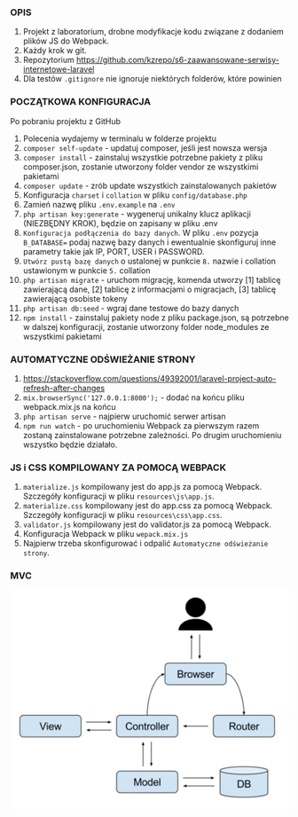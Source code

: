 ### OPIS

1. Projekt z laboratorium, drobne modyfikacje kodu związane z dodaniem plików JS do Webpack.  
2. Każdy krok w git.  
3. Repozytorium https://github.com/kzrepo/s6-zaawansowane-serwisy-internetowe-laravel
4. Dla testów `.gitignore` nie ignoruje niektórych folderów, które powinien

### POCZĄTKOWA KONFIGURACJA

Po pobraniu projektu z GitHub

1. Polecenia wydajemy w terminalu w folderze projektu
2. `composer self-update` - updatuj composer, jeśli jest nowsza wersja
3. `composer install` - zainstaluj wszystkie potrzebne pakiety z pliku composer.json, zostanie utworzony folder vendor ze wszystkimi pakietami
4. `composer update` - zrób update wszystkich zainstalowanych pakietów
5. Konfiguracja `charset` i `collation` w pliku `config/database.php`
6. Zamień nazwę pliku `.env.example` na `.env`
7. `php artisan key:generate` - wygeneruj unikalny klucz aplikacji (NIEZBĘDNY KROK), będzie on zapisany w pliku .env
8. `Konfiguracja podłączenia do bazy danych`. W pliku `.env` pozycja `B_DATABASE=` podaj nazwę bazy danych i ewentualnie skonfiguruj inne parametry takie jak IP, PORT, USER i PASSWORD.
9. `Utwórz pustą bazę danych` o ustalonej w punkcie `8.` nazwie i collation ustawionym w punkcie `5.` collation
10. `php artisan migrate` - uruchom migrację, komenda utworzy [1] tablicę zawierającą dane, [2] tablicę z informacjami o migracjach, [3] tablicę zawierającą osobiste tokeny
11. `php artisan db:seed` - wgraj dane testowe do bazy danych
12. `npm install` - zainstaluj pakiety node z pliku package.json, są potrzebne w dalszej konfiguracji, zostanie utworzony folder node_modules ze wszystkimi pakietami

### AUTOMATYCZNE ODŚWIEŻANIE STRONY

1. https://stackoverflow.com/questions/49392001/laravel-project-auto-refresh-after-changes
2. `mix.browserSync('127.0.0.1:8000');` - dodać na końcu pliku webpack.mix.js na końcu
3. `php artisan serve` - najpierw uruchomić serwer artisan
4. `npm run watch` - po uruchomieniu Webpack za pierwszym razem zostaną zainstalowane potrzebne zależności. Po drugim uruchomieniu wszystko będzie działało.

### JS i CSS KOMPILOWANY ZA POMOCĄ WEBPACK

1. `materialize.js` kompilowany jest do app.js za pomocą Webpack. Szczegóły konfiguracji w pliku `resources\js\app.js`.
2. `materialize.css` kompilowany jest do app.css za pomocą Webpack. Szczegóły konfiguracji w pliku `resources\css\app.css`.
3. `validator.js` kompilowany jest do validator.js za pomocą Webpack.
4. Konfiguracja Webpack w pliku `wepack.mix.js`
5. Najpierw trzeba skonfigurować i odpalić `Automatyczne odświeżanie strony`.

### MVC

![mvc](docs/img/mvc.png)

